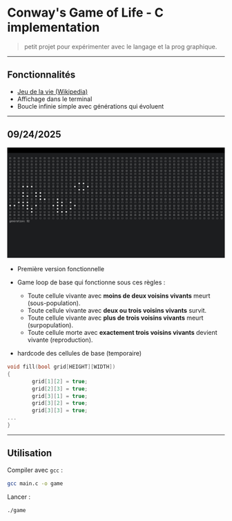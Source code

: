 # Conway's Game of Life - C implementation
> petit projet pour expérimenter avec le langage et la prog graphique.

---

## Fonctionnalités
- [Jeu de la vie (Wikipedia)](https://en.wikipedia.org/wiki/Conway%27s_Game_of_Life)  
- Affichage dans le terminal  
- Boucle infinie simple avec générations qui évoluent  

---

## 09/24/2025

![Version 1](./v1.png)

- Première version fonctionnelle  
- Game loop de base qui fonctionne sous ces règles :  
  - Toute cellule vivante avec **moins de deux voisins vivants** meurt (sous-population).  
  - Toute cellule vivante avec **deux ou trois voisins vivants** survit.  
  - Toute cellule vivante avec **plus de trois voisins vivants** meurt (surpopulation).  
  - Toute cellule morte avec **exactement trois voisins vivants** devient vivante (reproduction).
 
- hardcode des cellules de base (temporaire)
```c
void fill(bool grid[HEIGHT][WIDTH])
{
        grid[1][2] = true; 
        grid[2][3] = true; 
        grid[3][1] = true;
        grid[3][2] = true;
        grid[3][3] = true;
...
}
```

---

## Utilisation
Compiler avec `gcc` :

```bash
gcc main.c -o game
```
Lancer :
```bash
./game
```
